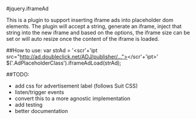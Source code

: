 #jquery.iframeAd

This is a plugin to support inserting iframe ads into placeholder dom elements. The plugin will accept a string, generate an iframe, inject that string into the new iframe and based on the options, the iframe size can be set or will auto resize once the content of the iframe is loaded.


##How to use:
    var strAd = '<scr'+'ipt src="http://ad.doubleclick.net/ADJ/publisher/..."></scr'+'ipt>'
    $('.AdPlaceholderClass').iframeAdLoad(strAd);

##TODO:
* add css for advertisement label (follows Suit CSS)
* listen/trigger events
* convert this to a more agnostic implementation
* add testing
* better documentation